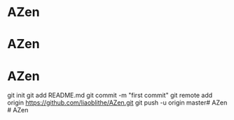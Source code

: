 # AZen
# AZen
# AZen
git init
git add README.md
git commit -m "first commit"
git remote add origin https://github.com/liaoblithe/AZen.git
git push -u origin master#   A Z e n  
 #   A Z e n  
 